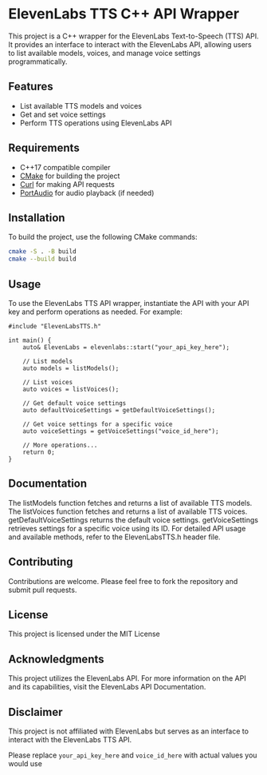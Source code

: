 # ElevenLabs TTS C++ API Wrapper

This project is a C++ wrapper for the ElevenLabs Text-to-Speech (TTS) API. It provides an interface to interact with the ElevenLabs API, allowing users to list available models, voices, and manage voice settings programmatically.

## Features

- List available TTS models and voices
- Get and set voice settings
- Perform TTS operations using ElevenLabs API

## Requirements

- C++17 compatible compiler
- [CMake](https://cmake.org/) for building the project
- [Curl](https://curl.se/) for making API requests
- [PortAudio](http://www.portaudio.com/) for audio playback (if needed)

## Installation

To build the project, use the following CMake commands:

```bash
cmake -S . -B build
cmake --build build
```

## Usage
To use the ElevenLabs TTS API wrapper, instantiate the API with your API key and perform operations as needed. For example:

```
#include "ElevenLabsTTS.h"

int main() {
    auto& ElevenLabs = elevenlabs::start("your_api_key_here");
    
    // List models
    auto models = listModels();
    
    // List voices
    auto voices = listVoices();
    
    // Get default voice settings
    auto defaultVoiceSettings = getDefaultVoiceSettings();
    
    // Get voice settings for a specific voice
    auto voiceSettings = getVoiceSettings("voice_id_here");

    // More operations...
    return 0;
}
```
## Documentation
The listModels function fetches and returns a list of available TTS models.
The listVoices function fetches and returns a list of available TTS voices.
getDefaultVoiceSettings returns the default voice settings.
getVoiceSettings retrieves settings for a specific voice using its ID.
For detailed API usage and available methods, refer to the ElevenLabsTTS.h header file.

## Contributing
Contributions are welcome. Please feel free to fork the repository and submit pull requests.

## License
This project is licensed under the MIT License

## Acknowledgments
This project utilizes the ElevenLabs API. For more information on the API and its capabilities, visit the ElevenLabs API Documentation.

## Disclaimer
This project is not affiliated with ElevenLabs but serves as an interface to interact with the ElevenLabs TTS API.

Please replace `your_api_key_here` and `voice_id_here` with actual values you would use 